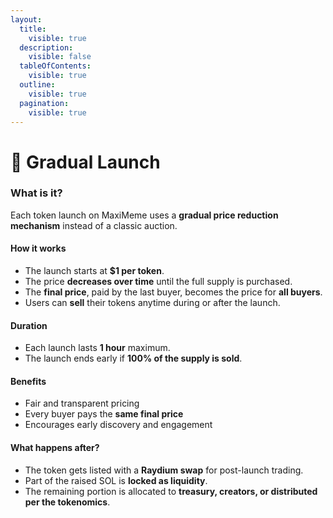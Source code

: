 ```yaml
---
layout:
  title:
    visible: true
  description:
    visible: false
  tableOfContents:
    visible: true
  outline:
    visible: true
  pagination:
    visible: true
---
```


# 🚀 Gradual Launch

### What is it?

Each token launch on MaxiMeme uses a **gradual price reduction mechanism** instead of a classic auction.

#### How it works

* The launch starts at **$1 per token**.
* The price **decreases over time** until the full supply is purchased.
* The **final price**, paid by the last buyer, becomes the price for **all buyers**.
* Users can **sell** their tokens anytime during or after the launch.

#### Duration

* Each launch lasts **1 hour** maximum.
* The launch ends early if **100% of the supply is sold**.

#### Benefits

* Fair and transparent pricing
* Every buyer pays the **same final price**
* Encourages early discovery and engagement

#### What happens after?

* The token gets listed with a **Raydium swap** for post-launch trading.
* Part of the raised SOL is **locked as liquidity**.
* The remaining portion is allocated to **treasury, creators, or distributed per the tokenomics**.
